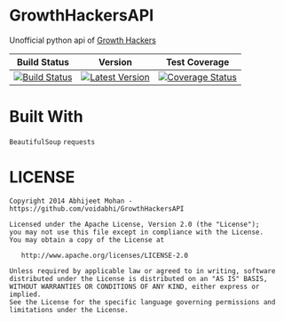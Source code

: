 GrowthHackersAPI
================

Unofficial python api of [Growth Hackers](http://www.growthhackers.com)


| Build Status | Version |Test Coverage |
| ------------ | ------- | ------------ |
| [![Build Status](https://travis-ci.org/voidabhi/GrowthHackersAPI.svg)](https://travis-ci.org/voidabhi/GrowthHackersAPI)|[![Latest Version](https://pypip.in/v/TheZine/badge.png)](https://pypi.python.org/pypi/GrowthHackers/) | [![Coverage Status](https://img.shields.io/coveralls/voidabhi/GrowthHackersAPI.svg)](https://coveralls.io/r/voidabhi/GrowthHackersAPI?branch=master)

Built With
==========

`BeautifulSoup` `requests`

LICENSE
================
```
Copyright 2014 Abhijeet Mohan - https://github.com/voidabhi/GrowthHackersAPI

Licensed under the Apache License, Version 2.0 (the "License");
you may not use this file except in compliance with the License.
You may obtain a copy of the License at

   http://www.apache.org/licenses/LICENSE-2.0

Unless required by applicable law or agreed to in writing, software
distributed under the License is distributed on an "AS IS" BASIS,
WITHOUT WARRANTIES OR CONDITIONS OF ANY KIND, either express or implied.
See the License for the specific language governing permissions and
limitations under the License.
```
